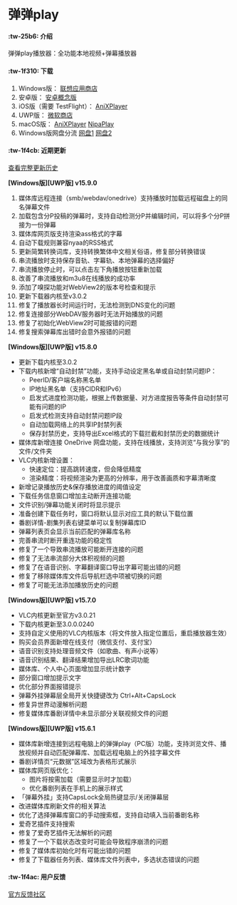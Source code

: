 # 弹弹play

####  :tw-25b6: 介绍
弹弹play播放器：全功能本地视频+弹幕播放器

####  :tw-1f310: 下载

1. Windows版： [联想应用商店](https://lestore.lenovo.com/detail/10343)
2. 安卓版： [安卓概念版](https://gitee.com/xyoye/DanDanPlayForAndroid/releases)
3. iOS版（需要 TestFlight）： [AniXPlayer](https://testflight.apple.com/join/R6JotnNG)
4. UWP版： [微软商店](https://www.microsoft.com/store/productId/9nwpvd7t1hpw)
5. macOS版： [AniXPlayer](https://gitee.com/sun_sx/dandanplay_mac_update/releases) [NipaPlay](https://github.com/MCDFsteve/NipaPlay)
6. Windows版网盘分流 [网盘1](https://www.123pan.com/s/KFBlVv-E4SA3.html) [网盘2](https://pan.baidu.com/s/13ACWJauADxbracesBCpcEg?pwd=rrv7)

####  :tw-1f4cb: 近期更新

[查看完整更新历史](https://www.dandanplay.com/blog.html)

**[Windows版][UWP版] v15.9.0**
1. 媒体库远程连接（smb/webdav/onedrive）支持播放时加载远程磁盘上的同名弹幕文件
2. 加载包含分P投稿的弹幕时，支持自动检测分P并编辑时间，可以将多个分P拼接为一份弹幕
3. 媒体库网页版支持渲染ass格式的字幕
4. 自动下载规则兼容nyaa的RSS格式
5. 更新简繁转换词库，支持转换繁体中文相关俗语，修复部分转换错误
6. 串流播放时支持保存音轨、字幕轨、本地弹幕的选择偏好
7. 串流播放停止时，可以点击左下角播放按钮重新加载
8. 改善了串流播放和m3u8在线播放的成功率
9. 添加了嗅探功能对WebView2的版本号检查和提示
10. 更新下载器内核至v3.0.2
11. 修复了播放器长时间运行时，无法检测到DNS变化的问题
12. 修复连接部分WebDAV服务器时无法开始播放的问题
13. 修复了初始化WebView2时可能报错的问题
14. 修复搜索弹幕库出错时会意外报错的问题

**[Windows版][UWP版] v15.8.0**
- 更新下载内核至3.0.2
- 下载内核新增“自动封禁”功能，支持手动设定黑名单或自动封禁问题IP：
  - PeerID/客户端名称黑名单
  - IP地址黑名单（支持CIDR和IPv6）
  - 启发式进度检测功能，根据上传数据量、对方进度报告等条件自动封禁可能有问题的IP
  - 启发式检测支持自动封禁问题IP段
  - 自动加载网络上的共享IP封禁列表
  - 保存封禁历史，支持导出Excel格式的下载拦截和封禁历史的数据统计
- 媒体库新增连接 OneDrive 网盘功能，支持在线播放，支持浏览“与我分享”的文件/文件夹
- VLC内核新增设置：
  - 快速定位：提高跳转速度，但会降低精度
  - 渲染精度：将视频渲染为更高的分辨率，用于改善画质和字幕清晰度
- 新增记录播放历史&保存播放进度的阈值设定
- 下载任务信息窗口增加主动断开连接功能
- 文件识别/弹幕功能关闭时将显示提示
- 准备创建下载任务时，窗口将默认显示对应工具的默认下载位置
- 番剧详情-剧集列表右键菜单可以复制弹幕库ID
- 弹幕列表页会显示当前匹配的弹幕库名称
- 完善串流时断开重连功能的稳定性
- 修复了一个导致串流播放可能断开连接的问题
- 修复了无法串流部分大体积视频的问题
- 修复了在语音识别、字幕翻译窗口导出字幕可能出错的问题
- 修复了移除媒体库文件后导航栏选中项被切换的问题
- 修复了可能无法添加播放历史的问题


**[Windows版][UWP版] v15.7.0**
- VLC内核更新至官方v3.0.21
- 下载内核更新至3.0.0.0240
- 支持自定义使用的VLC内核版本（将文件放入指定位置后，重启播放器生效）
- 购买会员界面新增在线支付（微信支付、支付宝）
- 语音识别支持处理音频文件（如歌曲、有声小说等）
- 语音识别结果、翻译结果增加导出LRC歌词功能
- 媒体库、个人中心页面增加显示统计数字
- 部分窗口增加提示文字
- 优化部分界面报错提示
- 弹幕外挂弹幕层全局开关快捷键改为 Ctrl+Alt+CapsLock
- 修复异世界动漫解析问题
- 修复媒体库番剧详情中未显示部分关联视频文件的问题


**[Windows版][UWP版] v15.6.1**
- 媒体库新增连接到远程电脑上的弹弹play（PC版）功能，支持浏览文件、播放视频并自动匹配弹幕库、加载远程电脑上的外挂字幕文件
- 番剧详情页“元数据”区域改为表格形式展示
- 媒体库网页版优化：
  - 图片将按需加载（需要显示时才加载）
  - 优化番剧列表在手机上的展示样式
- 「弹幕外挂」支持CapsLock全局热键显示/关闭弹幕层
- 改进媒体库刷新文件的相关算法
- 优化了选择弹幕库窗口的手动搜索框，支持自动填入当前番剧名称
- 爱奇艺插件支持搜索
- 修复了爱奇艺插件无法解析的问题
- 修复了一个下载状态改变时可能会导致程序崩溃的问题
- 修复了媒体库初始化时有可能出错的问题
- 修复了下载器任务列表、媒体库文件列表中，多选状态错误的问题


####  :tw-1f4ac: 用户反馈

[官方反馈社区](https://support.qq.com/products/104929)

